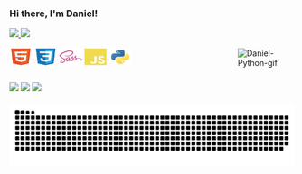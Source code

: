 ### Hi there, I'm Daniel!
 <div>
  <a href="https://github.com/danielderre">
  <img height="180em" src="https://github-readme-stats.vercel.app/api?username=danielderre&show_icons=true&theme=dracula&include_all_commits=true&count_private=true"/>
  <img height="180em" src="https://github-readme-stats.vercel.app/api/top-langs/?username=danielderre&layout=compact&langs_count=16&theme=dracula"/>
<div>
<div style="display: inline_block"><br>
  <img align="center" alt="Daniel-HTML" height="30" width="40" src="https://raw.githubusercontent.com/devicons/devicon/master/icons/html5/html5-original.svg">
  <img align="center" alt="Daniel-CSS" height="30" width="40" src="https://raw.githubusercontent.com/devicons/devicon/master/icons/css3/css3-original.svg">
  <img align="center" alt="Daniel-Sass" height="30" width="40" src="https://github.com/devicons/devicon/blob/master/icons/sass/sass-original.svg">
    <img align="center" alt="Daniel-Js" height="30" width="40" src="https://raw.githubusercontent.com/devicons/devicon/master/icons/javascript/javascript-plain.svg">
  <img align="center" alt="Daniel-Python" height="30" width="40" src="https://raw.githubusercontent.com/devicons/devicon/master/icons/python/python-original.svg">
  <img align="right" alt="Daniel-Python-gif" height="100" width="100 "src="https://media2.giphy.com/media/KAq5w47R9rmTuvWOWa/giphy.gif?cid=ecf05e471ls91aq59uuezor9t2lr0kgpc28r6dktmt5m7hfj&rid=giphy.gif&ct=g">
</div>
  
  ##
 
<div> 
  <a href="https://instagram.com/danielderre_" target="_blank"><img src="https://img.shields.io/badge/-Instagram-%23E4405F?style=for-the-badge&logo=instagram&logoColor=white" target="_blank"></a>
  <a href = "mailto: fernandesderre@gmail.com"><img src="https://img.shields.io/badge/-Gmail-%23333?style=for-the-badge&logo=gmail&logoColor=white" target="_blank"></a>
  <a href="https://www.linkedin.com/in/danielderre" target="_blank"><img src="https://img.shields.io/badge/-LinkedIn-%230077B5?style=for-the-badge&logo=linkedin&logoColor=white" target="_blank"></a>
 
 ![Snake animation](https://github.com/danielderre/danielderre/blob/output/github-contribution-grid-snake.svg)
 
</div>
